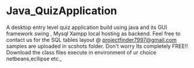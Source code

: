# Java_QuizApplication
A desktop entry level quiz application  build using java and its GUI framework swing , Mysql Xampp local hosting as backend.
Feel free to contact us for the SQL tables layout @ projectfinder7997@gmail.com samples are uploaded in scshots folder.
Don't worry Its completely FREE!!
Download the class files execute in environment of ur choice netbeans,ecllipse etc.,
